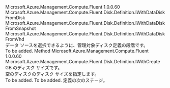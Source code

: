 <Type Name="IWithDataDiskSource" FullName="Microsoft.Azure.Management.Compute.Fluent.Disk.Definition.IWithDataDiskSource">
  <TypeSignature Language="C#" Value="public interface IWithDataDiskSource : Microsoft.Azure.Management.Compute.Fluent.Disk.Definition.IWithDataDiskFromDisk, Microsoft.Azure.Management.Compute.Fluent.Disk.Definition.IWithDataDiskFromSnapshot, Microsoft.Azure.Management.Compute.Fluent.Disk.Definition.IWithDataDiskFromVhd" />
  <TypeSignature Language="ILAsm" Value=".class public interface auto ansi abstract IWithDataDiskSource implements class Microsoft.Azure.Management.Compute.Fluent.Disk.Definition.IWithDataDiskFromDisk, class Microsoft.Azure.Management.Compute.Fluent.Disk.Definition.IWithDataDiskFromSnapshot, class Microsoft.Azure.Management.Compute.Fluent.Disk.Definition.IWithDataDiskFromVhd" />
  <TypeSignature Language="DocId" Value="T:Microsoft.Azure.Management.Compute.Fluent.Disk.Definition.IWithDataDiskSource" />
  <TypeSignature Language="VB.NET" Value="Public Interface IWithDataDiskSource&#xA;Implements IWithDataDiskFromDisk, IWithDataDiskFromSnapshot, IWithDataDiskFromVhd" />
  <TypeSignature Language="F#" Value="type IWithDataDiskSource = interface&#xA;    interface IWithDataDiskFromVhd&#xA;    interface IWithDataDiskFromDisk&#xA;    interface IWithDataDiskFromSnapshot" />
  <AssemblyInfo>
    <AssemblyName>Microsoft.Azure.Management.Compute.Fluent</AssemblyName>
    <AssemblyVersion>1.0.0.60</AssemblyVersion>
  </AssemblyInfo>
  <Interfaces>
    <Interface>
      <InterfaceName>Microsoft.Azure.Management.Compute.Fluent.Disk.Definition.IWithDataDiskFromDisk</InterfaceName>
    </Interface>
    <Interface>
      <InterfaceName>Microsoft.Azure.Management.Compute.Fluent.Disk.Definition.IWithDataDiskFromSnapshot</InterfaceName>
    </Interface>
    <Interface>
      <InterfaceName>Microsoft.Azure.Management.Compute.Fluent.Disk.Definition.IWithDataDiskFromVhd</InterfaceName>
    </Interface>
  </Interfaces>
  <Docs>
    <summary>
            データ ソースを選択できるように、管理対象ディスク定義の段階です。
            </summary>
    <remarks>To be added.</remarks>
  </Docs>
  <Members>
    <Member MemberName="WithSizeInGB">
      <MemberSignature Language="C#" Value="public Microsoft.Azure.Management.Compute.Fluent.Disk.Definition.IWithCreate WithSizeInGB (int sizeInGB);" />
      <MemberSignature Language="ILAsm" Value=".method public hidebysig newslot virtual instance class Microsoft.Azure.Management.Compute.Fluent.Disk.Definition.IWithCreate WithSizeInGB(int32 sizeInGB) cil managed" />
      <MemberSignature Language="DocId" Value="M:Microsoft.Azure.Management.Compute.Fluent.Disk.Definition.IWithDataDiskSource.WithSizeInGB(System.Int32)" />
      <MemberSignature Language="VB.NET" Value="Public Function WithSizeInGB (sizeInGB As Integer) As IWithCreate" />
      <MemberSignature Language="F#" Value="abstract member WithSizeInGB : int -&gt; Microsoft.Azure.Management.Compute.Fluent.Disk.Definition.IWithCreate" Usage="iWithDataDiskSource.WithSizeInGB sizeInGB" />
      <MemberType>Method</MemberType>
      <AssemblyInfo>
        <AssemblyName>Microsoft.Azure.Management.Compute.Fluent</AssemblyName>
        <AssemblyVersion>1.0.0.60</AssemblyVersion>
      </AssemblyInfo>
      <ReturnValue>
        <ReturnType>Microsoft.Azure.Management.Compute.Fluent.Disk.Definition.IWithCreate</ReturnType>
      </ReturnValue>
      <Parameters>
        <Parameter Name="sizeInGB" Type="System.Int32" />
      </Parameters>
      <Docs>
        <param name="sizeInGB">GB のディスク サイズです。</param>
        <summary>
            空のディスクのディスク サイズを指定します。
            </summary>
        <returns>To be added.</returns>
        <remarks>To be added.</remarks>
        <return>定義の次のステージ。</return>
      </Docs>
    </Member>
  </Members>
</Type>